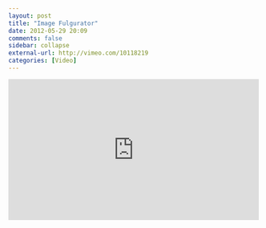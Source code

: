 ```yaml
---
layout: post
title: "Image Fulgurator"
date: 2012-05-29 20:09
comments: false
sidebar: collapse
external-url: http://vimeo.com/10118219
categories: [Video]
---
```

<div class="flex-video"><iframe src="http://player.vimeo.com/video/10118219" width="500" height="281" frameborder="0" webkitAllowFullScreen mozallowfullscreen allowFullScreen></iframe></div>